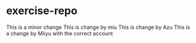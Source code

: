 # exercise-repo
This is a minor change
This is change by miu
This is change by Azu
This is a change by Miiyu with the correct account
